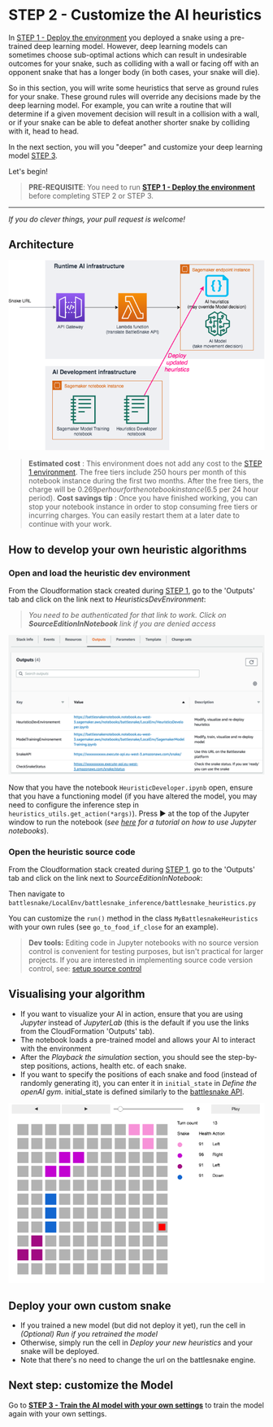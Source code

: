 # STEP 2 - Customize the AI heuristics

In [STEP 1 - Deploy the environment](DeployTheAIEndpoint.md) you deployed a snake using a pre-trained deep learning model. However, deep learning models can sometimes choose sub-optimal actions which can result in undesirable outcomes for your snake, such as colliding with a wall or facing off with an opponent snake that has a longer body (in both cases, your snake will die).

So in this section, you will write some heuristics that serve as ground rules for your snake. These ground rules will override any decisions made by the deep learning model. For example, you can write a routine that will determine if a given movement decision will result in a collision with a wall, or if your snake can be able to defeat another shorter snake by colliding with it, head to head.

In the next section, you will you "deeper" and customize your deep learning model [STEP 3](TrainModelAndDeploy.md).

Let's begin!

> __PRE-REQUISITE__: You need to run __[STEP 1 - Deploy the environment](DeployTheAIEndpoint.md)__ before completing STEP 2 or STEP 3.

---
_If you do clever things, your pull request is welcome!_

## Architecture

![Heuristic Dev Architecture](images/ArchitectureSagemakerBattlesnakeHeuristics.png "Heuristic Dev Architecture")

> __Estimated cost__ : This environment does not add any cost to the [STEP 1 environment](DeployTheAIEndpoint.md). The free tiers include 250 hours per month of this notebook instance during the first two months.
> After the free tiers, the charge will be $0.269 per hour for the notebook instance ($6.5 per 24 hour period).
> __Cost savings tip__ : Once you have finished working, you can stop your notebook instance in order to stop consuming free tiers or incurring charges. You can easily restart them at a later date to continue with your work.

## How to develop your own heuristic algorithms

### Open and load the heuristic dev environment

From the Cloudformation stack created during [STEP 1](DeployTheAIEndpoint.md), go to the 'Outputs' tab and click on the link next to _HeuristicsDevEnvironment_:

> _You need to be authenticated for that link to work. Click on __SourceEditionInNotebook__ link if you are denied access_

![Output tab](images/outputs.png "Output tab")

Now that you have the notebook `HeuristicDeveloper.ipynb` open, ensure that you have a functioning model (if you have altered the model, you may need to configure the inference step in `heuristics_utils.get_action(*args)`). Press ► at the top of the Jupyter window to run the notebook (_see [here](https://www.youtube.com/watch?v=7wfPqAyYADY) for a tutorial on how to use Jupyter notebooks_).

### Open the heuristic source code

From the Cloudformation stack created during [STEP 1](DeployTheAIEndpoint.md), go to the 'Outputs' tab and click on the link next to _SourceEditionInNotebook_:

Then navigate to `battlesnake/LocalEnv/battlesnake_inference/battlesnake_heuristics.py`

You can customize the `run()` method in the class `MyBattlesnakeHeuristics` with your own rules (see `go_to_food_if_close` for an example). 

> __Dev tools:__ Editing code in Jupyter notebooks with no source version control is convenient for testing purposes,  but isn't practical for larger projects. If you are interested in implementing source code version control, see: [setup source control](SetupSourceControl.md)

## Visualising your algorithm

- If you want to visualize your AI in action, ensure that you are using *Jupyter* instead of *JupyterLab* (this is the default if you use the links from the CloudFormation 'Outputs' tab).
- The notebook loads a pre-trained model and allows your AI to interact with the environment
- After the *Playback the simulation* section, you should see the step-by-step positions, actions, health etc. of each snake.
- If you want to specify the positions of each snake and food (instead of randomly generating it), you can enter it in `initial_state` in *Define the openAI gym*. initial_state is defined similarly to the [battlesnake API](https://docs.battlesnake.com/snake-api).

![Visualization](images/VisualizingHeuristics.png "Visualise the heuristics")

## Deploy your own custom snake

- If you trained a new model (but did not deploy it yet), run the cell in *(Optional) Run if you retrained the model*
- Otherwise, simply run the cell in *Deploy your new heuristics* and your snake will be deployed.
- Note that there's no need to change the url on the battlesnake engine.

## Next step: customize the Model

Go to __[STEP 3 - Train the AI model with your own settings](TrainModelAndDeploy.md)__ to train the model again with your own settings.
